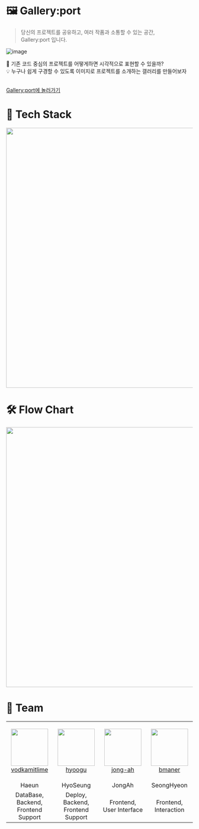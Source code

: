 # 🖼 Gallery:port
> 당신의 프로젝트를 공유하고, 여러 작품과 소통할 수 있는 공간,  
> Gallery:port 입니다.

![image](https://user-images.githubusercontent.com/40759230/127432281-8a159c4a-4b84-4809-a6f2-827df1acf9b2.gif)

:speech_balloon: 기존 코드 중심의 프로젝트를 어떻게하면 시각적으로 표현할 수 있을까?   
:bulb: 누구나 쉽게 구경할 수 있도록 이미지로 프로젝트를 소개하는 갤러리를 만들어보자

<br/>
<a href="https://www.gallery-port.com/" target="_blank">Gallery:port에 놀러가기</a> 
<br/>

# 🔨 Tech Stack
<center><img src="https://user-images.githubusercontent.com/40759230/127431424-7bf28f2e-b99f-41c6-8800-27ca93161976.png" width="700"></center>

# 🛠 Flow Chart
<center><img src="https://user-images.githubusercontent.com/40759230/127435825-062bafab-55f7-4a87-8d21-679a4cad7c32.png" width="700"></center>

# 👤 Team
<table>
    <tr>
        <td align="center" width="130px" height="160px">
            <a href="https://github.com/vodkamitlime"><img height="100px" width="100px" src="https://avatars.githubusercontent.com/u/75682050?s=460&u=0988d14e9abb4f0105746182fca76a3c1e61de53&v=4" /></a>
            <br />
            <a href="https://github.com/vodkamitlime">vodkamitlime</a>
        </td>
       <td align="center" width="130px" height="160px">
            <a href="https://github.com/hyoogu"><img height="100px" width="100px" src="https://avatars.githubusercontent.com/u/40759230?v=4" /></a>
            <br />
            <a href="https://github.com/hyoogu">hyoogu</a>
        </td>
        <td align="center" width="130px" height="160px">
            <a href="https://github.com/jong-ah"><img height="100px" width="100px" src="https://avatars.githubusercontent.com/u/81145387?v=4" /></a>
            <br />
            <a href="https://github.com/jong-ah">jong-ah</a>
        </td>
         <td align="center" width="130px" height="160px">
            <a href="https://github.com/bmaner"><img height="100px" width="100px" src="https://avatars.githubusercontent.com/u/78008369?v=4" /></a>
            <br />
            <a href="https://github.com/bmaner">bmaner</a>
        </td>
    </tr>
    <tr>
      <td align="center">
        <a>Haeun</a>
       </td>
      <td align="center">
        <a>HyoSeung</a>
      </td>
      <td align="center">
           <a>JongAh</a>
        </td>
        <td align="center">
            <a>SeongHyeon</a>
        </td>
    </tr>
    <tr>
      <td align="center">
        <a>DataBase, Backend, Frontend Support</a>
       </td>
      <td align="center">
        <a>Deploy, Backend, Frontend Support</a>
      </td>
      <td align="center">
           <a>Frontend, User Interface</a>
        </td>
        <td align="center">
            <a>Frontend, Interaction</a>
        </td>
    </tr>
</table>
